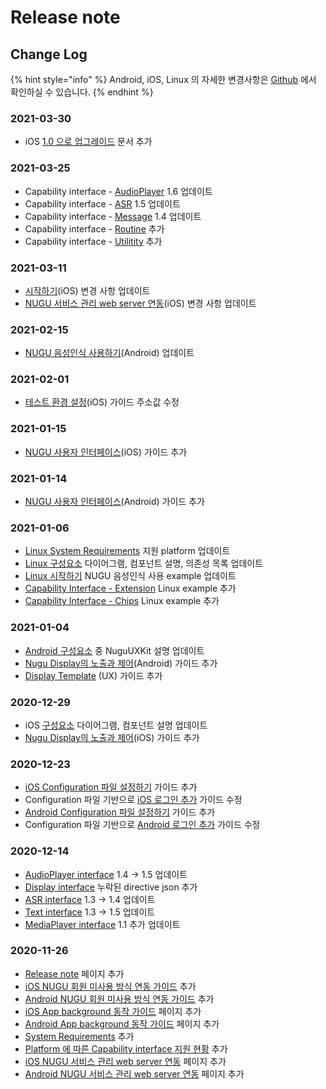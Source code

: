 # Release note

## Change Log

{% hint style="info" %}
Android, iOS, Linux 의 자세한 변경사항은 [Github](source-code.md) 에서 확인하실 수 있습니다.
{% endhint %}

### 2021-03-30

*  iOS [1.0 으로 업그레이드](platform/ios/1.0.md) 문서 추가

### 2021-03-25

* Capability interface - [AudioPlayer](capability-interface/audioplayer.md) 1.6 업데이트
* Capability interface - [ASR](capability-interface/asr.md) 1.5 업데이트
* Capability interface - [Message](capability-interface/message.md) 1.4 업데이트
* Capability interface - [Routine](capability-interface/routine.md) 추가
* Capability interface - [Utilitity](capability-interface/utility.md) 추가

### 2021-03-11

* [시작하기](platform/ios/start.md)\(iOS\) 변경 사항 업데이트 
* [NUGU 서비스 관리 web server 연동](platform/ios/web-server.md)\(iOS\) 변경 사항 업데이트

### 2021-02-15

* [NUGU 음성인식 사용하기](platform/android/start.md#step-5-nugu)\(Android\) 업데이트

### 2021-02-01

* [테스트 환경 설정](platform/ios/testing_sdk_integration.md)\(iOS\) 가이드 주소값 수정 

### 2021-01-15

* [NUGU 사용자 인터페이스](platform/ios/nugu.md)\(iOS\) 가이드 추가 

### 2021-01-14

* [NUGU 사용자 인터페이스](platform/android/nugu-user-interface.md)\(Android\) 가이드 추가 

### 2021-01-06

* [Linux System Requirements](https://app.gitbook.com/@nugu-developers-docs/s/dev/nugu-sdk/platform) 지원 platform 업데이트
* [Linux 구성요소](https://app.gitbook.com/@nugu-developers-docs/s/dev/nugu-sdk/platform/linux/component) 다이어그램, 컴포넌트 설명, 의존성 목록 업데이트
* [Linux 시작하기](https://app.gitbook.com/@nugu-developers-docs/s/dev/nugu-sdk/platform/linux/start) NUGU 음성인식 사용 example 업데이트
* [Capability Interface - Extension](https://app.gitbook.com/@nugu-developers-docs/s/dev/nugu-sdk/capability-interface/extension) Linux example 추가
* [Capability Interface - Chips](https://app.gitbook.com/@nugu-developers-docs/s/dev/nugu-sdk/capability-interface/chips) Linux example 추가

### 2021-01-04

* [Android 구성요소](https://app.gitbook.com/@nugu-developers-docs/s/dev/nugu-sdk/platform/android/intro_components#undefined) 중 NuguUXKit 설명 업데이트 
* [Nugu Display의 노출과 제어](https://app.gitbook.com/@nugu-developers-docs/s/dev/nugu-sdk/platform/android/nugu-display)\(Android\) 가이드 추가
* [Display Template](sdk-design-guide/display-template.md) \(UX\) 가이드 추가

### 2020-12-29

* iOS [구성요소](platform/ios/component.md) 다이어그램, 컴포넌트 설명 업데이트 
* [Nugu Display의 노출과 제어](platform/ios/nugu-display-template-server.md)\(iOS\) 가이드 추가

### 2020-12-23

* [iOS Configuration 파일 설정하기](platform/ios/start.md#configuration) 가이드 추가
* Configuration 파일 기반으로 [iOS 로그인 추가](platform/ios/start.md#step-4-nugu) 가이드 수정
* [Android Configuration 파일 설정하기](platform/android/start.md#configuration) 가이드 추가
* Configuration 파일 기반으로 [Android 로그인 추가](platform/android/start.md#step-4-nugu) 가이드 수정

### 2020-12-14

* [AudioPlayer interface](capability-interface/audioplayer.md) 1.4 -&gt; 1.5 업데이트
* [Display interface](capability-interface/display/) 누락된 directive json 추가
* [ASR interface](capability-interface/asr.md) 1.3 -&gt; 1.4 업데이트
* [Text interface](capability-interface/text.md) 1.3 -&gt; 1.5 업데이트
* [MediaPlayer interface](capability-interface/mediaplayer.md) 1.1 추가 업데이트

### 2020-11-26

* [Release note](release-note.md) 페이지 추가
* [iOS NUGU 회원 미사용 방식 연동 가이드](platform/ios/start.md#type2) 추가
* [Android NUGU 회원 미사용 방식 연동 가이드](platform/android/start.md#type2) 추가
* [iOS App background 동작 가이드](platform/ios/background.md) 페이지 추가
* [Android App background 동작 가이드](platform/android/background.md) 페이지 추가
* [System Requirements](platform/#system-requirements) 추가
* [Platform 에 따른 Capability interface 지원 현황](capability-interface/#platform) 추가
* [iOS NUGU 서비스 관리 web server 연동](platform/ios/web-server.md) 페이지 추가
* [Android NUGU 서비스 관리 web server 연동](platform/android/nugu-web-server.md) 페이지 추가

